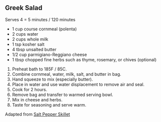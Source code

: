 ## Greek Salad

Serves 4 = 5 minutes / 120 minutes

* 1 cup course cornmeal (polenta)
* 2 cups water
* 2 cups whole milk
* 1 tsp kosher salt
* 4 tbsp unsalted butter
* 1/2 cup parmigiano-Reggiano cheese
* 1 tbsp chopped fine herbs such as thyme, rosemary, or chives (optional)

1. Preheat bath to 185F / 85C.
2. Combine cornmeal, water, milk, salt, and butter in bag.
3. Hand squeeze to mix (especially butter).
4. Place in water and use water displacement to remove air and seal.
5. Cook for 2 hours.
6. Remove bag and transfer to warmed serving bowl.
7. Mix in cheese and herbs.
8. Taste for seasoning and serve warm.

Adapted from [Salt Pepper Skillet](https://saltpepperskillet.com/recipes/sous-vide-polenta/)
